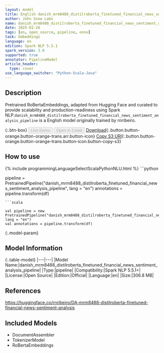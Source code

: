 ```yaml
---
layout: model
title: English danish_mrm8488_distilroberta_finetuned_financial_news_sentiment_analysis_pipeline pipeline RoBertaEmbeddings from rnribeiro
author: John Snow Labs
name: danish_mrm8488_distilroberta_finetuned_financial_news_sentiment_analysis_pipeline
date: 2025-01-26
tags: [en, open_source, pipeline, onnx]
task: Embeddings
language: en
edition: Spark NLP 5.5.1
spark_version: 3.0
supported: true
annotator: PipelineModel
article_header:
  type: cover
use_language_switcher: "Python-Scala-Java"
---
```


## Description

Pretrained RoBertaEmbeddings, adapted from Hugging Face and curated to provide scalability and production-readiness using Spark NLP.`danish_mrm8488_distilroberta_finetuned_financial_news_sentiment_analysis_pipeline` is a English model originally trained by rnribeiro.

{:.btn-box}
<button class="button button-orange" disabled>Live Demo</button>
<button class="button button-orange" disabled>Open in Colab</button>
[Download](https://s3.amazonaws.com/auxdata.johnsnowlabs.com/public/models/danish_mrm8488_distilroberta_finetuned_financial_news_sentiment_analysis_pipeline_en_5.5.1_3.0_1737865792833.zip){:.button.button-orange.button-orange-trans.arr.button-icon}
[Copy S3 URI](s3://auxdata.johnsnowlabs.com/public/models/danish_mrm8488_distilroberta_finetuned_financial_news_sentiment_analysis_pipeline_en_5.5.1_3.0_1737865792833.zip){:.button.button-orange.button-orange-trans.button-icon.button-copy-s3}

## How to use



<div class="tabs-box" markdown="1">
{% include programmingLanguageSelectScalaPythonNLU.html %}
```python

pipeline = PretrainedPipeline("danish_mrm8488_distilroberta_finetuned_financial_news_sentiment_analysis_pipeline", lang = "en")
annotations =  pipeline.transform(df)   

```
```scala

val pipeline = new PretrainedPipeline("danish_mrm8488_distilroberta_finetuned_financial_news_sentiment_analysis_pipeline", lang = "en")
val annotations = pipeline.transform(df)

```
</div>

{:.model-param}
## Model Information

{:.table-model}
|---|---|
|Model Name:|danish_mrm8488_distilroberta_finetuned_financial_news_sentiment_analysis_pipeline|
|Type:|pipeline|
|Compatibility:|Spark NLP 5.5.1+|
|License:|Open Source|
|Edition:|Official|
|Language:|en|
|Size:|306.8 MB|

## References

https://huggingface.co/rnribeiro/DA-mrm8488-distilroberta-finetuned-financial-news-sentiment-analysis

## Included Models

- DocumentAssembler
- TokenizerModel
- RoBertaEmbeddings